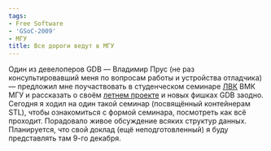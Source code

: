 ```yaml
---
tags:
- Free Software
- 'GSoC-2009'
- МГУ
title: Все дороги ведут в МГУ
---
```


Один из девелоперов GDB — Владимир Прус (не раз консультировавший меня
по вопросам работы и устройства отладчика) — предложил мне поучаствовать
в студенческом семинаре [ЛВК][] ВМК МГУ и рассказать о своём
[летнем проекте][] и новых фишках GDB заодно. Сегодня я ходил на один
такой семинар (посвящённый контейнерам STL), чтобы ознакомиться с формой
семинара, посмотреть как всё проходит. Порадовало живое обсуждение
всяких структур данных. Планируется, что свой доклад (ещё
неподготовленный) я буду представлять там 9-го декабря.

  [ЛВК]: http://lvk.cs.msu.su/
  [летнем проекте]: http://sphinx.net.ru:80/blog/tag/GSoC-2009
